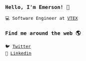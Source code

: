 <samp>

### Hello, I'm Emerson! 👋

💻 Software Engineer at [VTEX](https://github.com/vtex/) <br>

### Find me around the web 🌎

🐦 [Twitter](https://twitter.com/elaurent_) <br>
💼 [Linkedin](https://www.linkedin.com/in/emersonlaurentino/) <br>

</samp>
